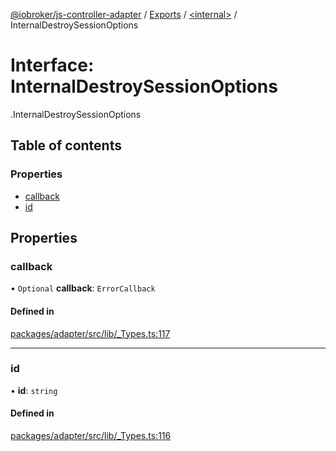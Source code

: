 [@iobroker/js-controller-adapter](../README.md) / [Exports](../modules.md) / [<internal\>](../modules/internal_.md) / InternalDestroySessionOptions

# Interface: InternalDestroySessionOptions

[<internal>](../modules/internal_.md).InternalDestroySessionOptions

## Table of contents

### Properties

- [callback](internal_.InternalDestroySessionOptions.md#callback)
- [id](internal_.InternalDestroySessionOptions.md#id)

## Properties

### callback

• `Optional` **callback**: `ErrorCallback`

#### Defined in

[packages/adapter/src/lib/_Types.ts:117](https://github.com/ioBroker/ioBroker.js-controller/blob/8b30b890/packages/adapter/src/lib/_Types.ts#L117)

___

### id

• **id**: `string`

#### Defined in

[packages/adapter/src/lib/_Types.ts:116](https://github.com/ioBroker/ioBroker.js-controller/blob/8b30b890/packages/adapter/src/lib/_Types.ts#L116)
